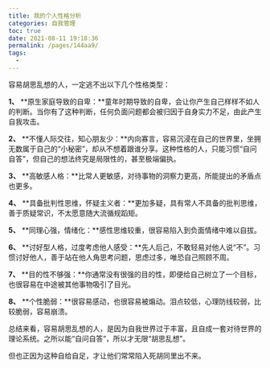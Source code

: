 ```yaml
---
title: 我的个人性格分析
categories: 自我管理
toc: true
date: 2021-08-11 19:18:36
permalink: /pages/144aa9/
tags: 
  - 
---
```






容易胡思乱想的人，一定逃不出以下几个性格类型：

**1、** **原生家庭导致的自卑：**童年时期导致的自卑，会让你产生自己样样不如人的判断。当你有了这种判断，任何负面问题都会被归因于自身实力不足，由此产生自我攻击。

**2、** **不懂人际交往，知心朋友少：**内向寡言，容易沉浸在自己的世界里，坐拥无数属于自己的“小秘密”，却从不想着跟谁分享。这种性格的人，只能习惯“自问自答”，但自己的想法终究是局限性的，甚至极端偏执。

**3、** **高敏感人格：**比常人更敏感，对待事物的洞察力更高，所能提出的矛盾点也更多。

**4、** **具备批判性思维，怀疑主义者：**更加多疑，具有常人不具备的批判思维，善于质疑常识，不太愿意随大流循规蹈矩。

**5、** **同理心强，情绪化：**感性思维较重，很容易陷入到负面情绪中难以自拔。

**6、** **讨好型人格，过度考虑他人感受：**先人后己，不敢轻易对他人说“不”。习惯讨好他人，善于站在他人角思考问题，思虑过多，唯恐自己照顾不周。

**7、** **目的性不够强：**你通常没有很强的目的性，即便给自己树立了一个目标，也很容易在中途被其他事物吸引了目光。

**8、** **个性脆弱：**很容易感动，也很容易被煽动。泪点较低，心理防线较弱，比较脆弱，容易崩溃。

总结来看，容易胡思乱想的人，是因为自我世界过于丰富，且自成一套对待世界的理论系统。之所以能“自问自答”，所以才无限“胡思乱想”。

但也正因为这种自给自足，才让他们常常陷入死胡同里出不来。